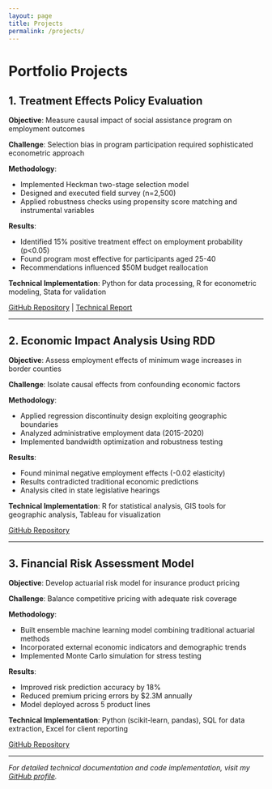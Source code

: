 ```yaml
---
layout: page
title: Projects
permalink: /projects/
---
```


# Portfolio Projects

## 1. Treatment Effects Policy Evaluation

**Objective**: Measure causal impact of social assistance program on employment outcomes

**Challenge**: Selection bias in program participation required sophisticated econometric approach

**Methodology**: 
- Implemented Heckman two-stage selection model
- Designed and executed field survey (n=2,500)
- Applied robustness checks using propensity score matching and instrumental variables

**Results**: 
- Identified 15% positive treatment effect on employment probability (p<0.05)
- Found program most effective for participants aged 25-40
- Recommendations influenced $50M budget reallocation

**Technical Implementation**: Python for data processing, R for econometric modeling, Stata for validation

[GitHub Repository](https://github.com/yourusername/heckman-policy-evaluation) | [Technical Report](link-to-report)

---

## 2. Economic Impact Analysis Using RDD

**Objective**: Assess employment effects of minimum wage increases in border counties

**Challenge**: Isolate causal effects from confounding economic factors

**Methodology**:
- Applied regression discontinuity design exploiting geographic boundaries
- Analyzed administrative employment data (2015-2020)
- Implemented bandwidth optimization and robustness testing

**Results**:
- Found minimal negative employment effects (-0.02 elasticity)
- Results contradicted traditional economic predictions
- Analysis cited in state legislative hearings

**Technical Implementation**: R for statistical analysis, GIS tools for geographic analysis, Tableau for visualization

[GitHub Repository](https://github.com/yourusername/minimum-wage-rdd)

---

## 3. Financial Risk Assessment Model

**Objective**: Develop actuarial risk model for insurance product pricing

**Challenge**: Balance competitive pricing with adequate risk coverage

**Methodology**:
- Built ensemble machine learning model combining traditional actuarial methods
- Incorporated external economic indicators and demographic trends
- Implemented Monte Carlo simulation for stress testing

**Results**:
- Improved risk prediction accuracy by 18%
- Reduced premium pricing errors by $2.3M annually
- Model deployed across 5 product lines

**Technical Implementation**: Python (scikit-learn, pandas), SQL for data extraction, Excel for client reporting

[GitHub Repository](https://github.com/yourusername/actuarial-risk-model)

---

*For detailed technical documentation and code implementation, visit my [GitHub profile](https://github.com/yourusername).*
